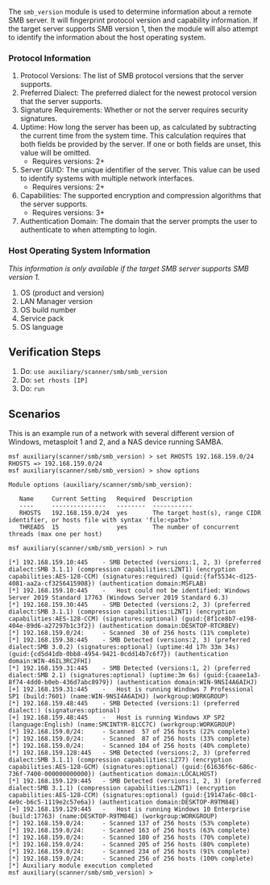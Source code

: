 The `smb_version` module is used to determine information about a remote SMB server. It will fingerprint protocol
version and capability information. If the target server supports SMB version 1, then the module will also attempt to
identify the information about the host operating system.

### Protocol Information

1. Protocol Versions: The list of SMB protocol versions that the server supports.
1. Preferred Dialect: The preferred dialect for the newest protocol version that the server supports.
1. Signature Requirements: Whether or not the server requires security signatures.
1. Uptime: How long the server has been up, as calculated by subtracting the current time from the system time. This 
   calculation requires that both fields be provided by the server. If one or both fields are unset, this value will be
   omitted.
    * Requires versions: 2+
1. Server GUID: The unique identifier of the server. This value can be used to identify systems with multiple network 
   interfaces.
    * Requires versions: 2+
1. Capabilities: The supported encryption and compression algorithms that the server supports.
    * Requires versions: 3+
1. Authentication Domain: The domain that the server prompts the user to authenticate to when attempting to login.

### Host Operating System Information

*This information is only available if the target SMB server supports SMB version 1.*

1. OS (product and version)
1. LAN Manager version
1. OS build number
1. Service pack
1. OS language

## Verification Steps

1. Do: `use auxiliary/scanner/smb/smb_version`
2. Do: `set rhosts [IP]`
3. Do: `run`

## Scenarios

This is an example run of a network with several different version of Windows, metasploit 1 and 2, and a NAS device running SAMBA.

```
msf auxiliary(scanner/smb/smb_version) > set RHOSTS 192.168.159.0/24
RHOSTS => 192.168.159.0/24
msf auxiliary(scanner/smb/smb_version) > show options 

Module options (auxiliary/scanner/smb/smb_version):

   Name     Current Setting   Required  Description
   ----     ---------------   --------  -----------
   RHOSTS   192.168.159.0/24  yes       The target host(s), range CIDR identifier, or hosts file with syntax 'file:<path>'
   THREADS  15                yes       The number of concurrent threads (max one per host)

msf auxiliary(scanner/smb/smb_version) > run

[*] 192.168.159.10:445    - SMB Detected (versions:1, 2, 3) (preferred dialect:SMB 3.1.1) (compression capabilities:LZNT1) (encryption capabilities:AES-128-CCM) (signatures:required) (guid:{faf5534c-d125-4081-aa2a-cf3256415908}) (authentication domain:MSFLAB)
[*] 192.168.159.10:445    -   Host could not be identified: Windows Server 2019 Standard 17763 (Windows Server 2019 Standard 6.3)
[*] 192.168.159.30:445    - SMB Detected (versions:2, 3) (preferred dialect:SMB 3.1.1) (compression capabilities:LZNT1) (encryption capabilities:AES-128-CCM) (signatures:optional) (guid:{8f1ce8b7-e198-404e-89d6-a27297b1c3f2}) (authentication domain:DESKTOP-RTCRBEV)
[*] 192.168.159.0/24:     - Scanned  30 of 256 hosts (11% complete)
[*] 192.168.159.38:445    - SMB Detected (versions:2, 3) (preferred dialect:SMB 3.0.2) (signatures:optional) (uptime:4d 17h 33m 34s) (guid:{cd5d41db-0bb8-4954-9421-0cdd14b7c6f7}) (authentication domain:WIN-46IL3RC2FHI)
[*] 192.168.159.31:445    - SMB Detected (versions:1, 2) (preferred dialect:SMB 2.1) (signatures:optional) (uptime:3m 6s) (guid:{caaee1a3-8f74-4dd0-b0eb-436d7abc8979}) (authentication domain:WIN-9NSI4A6AIHJ)
[+] 192.168.159.31:445    -   Host is running Windows 7 Professional SP1 (build:7601) (name:WIN-9NSI4A6AIHJ) (workgroup:WORKGROUP)
[*] 192.168.159.48:445    - SMB Detected (versions:1) (preferred dialect:) (signatures:optional)
[+] 192.168.159.48:445    -   Host is running Windows XP SP2 (language:English) (name:SMCINTYR-81CC7C) (workgroup:WORKGROUP)
[*] 192.168.159.0/24:     - Scanned  57 of 256 hosts (22% complete)
[*] 192.168.159.0/24:     - Scanned  87 of 256 hosts (33% complete)
[*] 192.168.159.0/24:     - Scanned 104 of 256 hosts (40% complete)
[*] 192.168.159.128:445   - SMB Detected (versions:2, 3) (preferred dialect:SMB 3.1.1) (compression capabilities:LZ77) (encryption capabilities:AES-128-GCM) (signatures:optional) (guid:{61636f6c-686c-736f-7400-000000000000}) (authentication domain:LOCALHOST)
[*] 192.168.159.129:445   - SMB Detected (versions:1, 2, 3) (preferred dialect:SMB 3.1.1) (compression capabilities:LZNT1) (encryption capabilities:AES-128-CCM) (signatures:optional) (guid:{19147a6c-08c1-4e9c-b6c5-1119e2c57e6a}) (authentication domain:DESKTOP-R9TM84E)
[+] 192.168.159.129:445   -   Host is running Windows 10 Enterprise (build:17763) (name:DESKTOP-R9TM84E) (workgroup:WORKGROUP)
[*] 192.168.159.0/24:     - Scanned 137 of 256 hosts (53% complete)
[*] 192.168.159.0/24:     - Scanned 163 of 256 hosts (63% complete)
[*] 192.168.159.0/24:     - Scanned 180 of 256 hosts (70% complete)
[*] 192.168.159.0/24:     - Scanned 205 of 256 hosts (80% complete)
[*] 192.168.159.0/24:     - Scanned 234 of 256 hosts (91% complete)
[*] 192.168.159.0/24:     - Scanned 256 of 256 hosts (100% complete)
[*] Auxiliary module execution completed
msf auxiliary(scanner/smb/smb_version) > 
```

